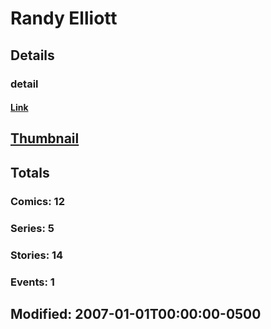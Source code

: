 # Randy  Elliott 
## Details
### detail
#### [Link](http://marvel.com/comics/creators/3665/randy_elliott?utm_campaign=apiRef&utm_source=225578a89fc76f3d20fbffda5d17a88d)
## [Thumbnail](http://i.annihil.us/u/prod/marvel/i/mg/b/40/image_not_available.jpg)
## Totals
### Comics: 12
### Series: 5
### Stories: 14
### Events: 1
## Modified: 2007-01-01T00:00:00-0500